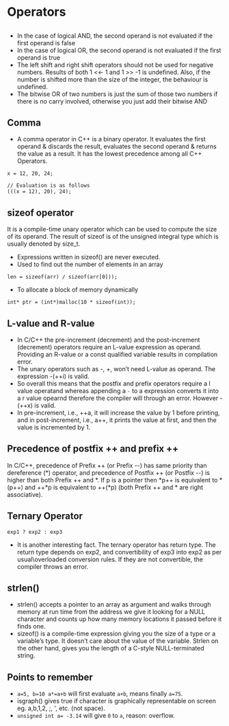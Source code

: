 # Operators

## 

- In the case of logical AND, the second operand is not evaluated if the first operand is false
- In the case of logical OR, the second operand is not evaluated if the first operand is true
- The left shift and right shift operators should not be used for negative numbers. Results of both 1 <<- 1 and 1 >> -1 is undefined. Also, if the number is shifted more than the size of the integer, the behaviour is undefined.
- The bitwise OR of two numbers is just the sum of those two numbers if there is no carry involved, otherwise you just add their bitwise AND

## Comma
- A comma operator in C++ is a binary operator. It evaluates the first operand & discards the result, evaluates the second operand & returns the value as a result. It has the lowest precedence among all C++ Operators. 

```
x = 12, 20, 24;

// Evaluation is as follows
(((x = 12), 20), 24);
```

## sizeof operator
It is a compile-time unary operator which can be used to compute the size of its operand. The result of sizeof is of the unsigned integral type which is usually denoted by size_t.

- Expressions written in sizeof() are never executed.
- Used to find out the number of elements in an array
```
len = sizeof(arr) / sizeof(arr[0]));
```

- To allocate a block of memory dynamically
```
int* ptr = (int*)malloc(10 * sizeof(int));
```

## L-value and R-value
- In C/C++ the pre-increment (decrement) and the post-increment (decrement) operators require an L-value expression as operand. Providing an R-value or a const qualified variable results in compilation error.
- The unary operators such as -, +, won’t need L-value as operand. The expression -(++i) is valid.
- So overall this means that the postfix and prefix operators require a l value operatand whereas appending a `-` to a expression converts it into a r value opearnd therefore the compiler will through an error. However -(++x) is valid.
- In pre-increment, i.e., ++a, it will increase the value by 1 before printing, and in post-increment, i.e., a++, it prints the value at first, and then the value is incremented by 1.

## Precedence of postfix ++ and prefix ++
In C/C++, precedence of Prefix ++ (or Prefix --) has same priority than dereference (\*) operator, and precedence of Postfix ++ (or Postfix --) is higher than both Prefix ++ and \*.  If p is a pointer then \*p++ is equivalent to \*(p++) and ++\*p is equivalent to ++(\*p) (both Prefix ++ and \* are right associative).

## Ternary Operator
```
exp1 ? exp2 : exp3
```

- It is another interesting fact. The ternary operator has return type. The return type depends on exp2, and convertibility of exp3 into exp2 as per usual\overloaded conversion rules. If they are not convertible, the compiler throws an error.

## strlen()
- strlen() accepts a pointer to an array as argument and walks through memory at run time from the address we give it looking for a NULL character and counts up how many memory locations it passed before it finds one.
- sizeof() is a compile-time expression giving you the size of a type or a variable’s type. It doesn’t care about the value of the variable. Strlen on the other hand, gives you the length of a C-style NULL-terminated string.
  

## Points to remember

- `a=5, b=10 a*=a+b` will first evaluate `a+b`, means finally `a=75`. 
- isgraph() gives true if character is graphically representable on screen eg. a,b,1,2, ;, ', etc. (not space).
- `unsigned int a= -3.14` will give `0` to `a`, reason: overflow.

